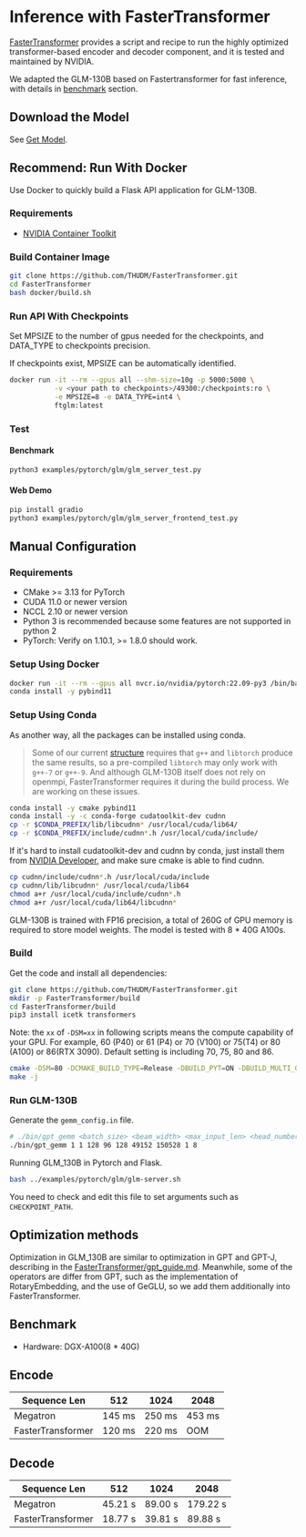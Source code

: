 # Inference with FasterTransformer

[FasterTransformer](https://github.com/NVIDIA/FasterTransformer) provides a script and recipe to run the highly optimized transformer-based encoder and decoder component, and it is tested and maintained by NVIDIA.

We adapted the GLM-130B based on Fastertransformer for fast inference, with details in [benchmark](#benchmark) section.

## Download the Model

See [Get Model](/README.md#environment-setup).

## Recommend: Run With Docker

Use Docker to quickly build a Flask API application for GLM-130B.

### Requirements

- [NVIDIA Container Toolkit](https://docs.nvidia.com/datacenter/cloud-native/container-toolkit/install-guide.html)

### Build Container Image

```bash
git clone https://github.com/THUDM/FasterTransformer.git
cd FasterTransformer
bash docker/build.sh
```

### Run API With Checkpoints

Set MPSIZE to the number of gpus needed for the checkpoints, and DATA_TYPE to checkpoints precision.

If checkpoints exist, MPSIZE can be automatically identified.

```bash
docker run -it --rm --gpus all --shm-size=10g -p 5000:5000 \
           -v <your path to checkpoints>/49300:/checkpoints:ro \
           -e MPSIZE=8 -e DATA_TYPE=int4 \
           ftglm:latest
```

### Test

#### Benchmark

```bash
python3 examples/pytorch/glm/glm_server_test.py
```

#### Web Demo

```bash
pip install gradio
python3 examples/pytorch/glm/glm_server_frontend_test.py
```

## Manual Configuration

### Requirements

- CMake >= 3.13 for PyTorch
- CUDA 11.0 or newer version
- NCCL 2.10 or newer version
- Python 3 is recommended because some features are not supported in python 2
- PyTorch: Verify on 1.10.1, >= 1.8.0 should work.

### Setup Using Docker

```bash
docker run -it --rm --gpus all nvcr.io/nvidia/pytorch:22.09-py3 /bin/bash
conda install -y pybind11
```

### Setup Using Conda

As another way, all the packages can be installed using conda.

> Some of our current [structure](https://github.com/THUDM/FasterTransformer/blob/main/src/fastertransformer/th_op/glm/GlmOp.h#L30) requires that `g++` and `libtorch` produce the same results, so a pre-compiled `libtorch` may only work with `g++-7` or `g++-9`. And although GLM-130B itself does not rely on openmpi, FasterTransformer requires it during the build process. We are working on these issues.

```bash
conda install -y cmake pybind11
conda install -y -c conda-forge cudatoolkit-dev cudnn
cp -r $CONDA_PREFIX/lib/libcudnn* /usr/local/cuda/lib64/
cp -r $CONDA_PREFIX/include/cudnn*.h /usr/local/cuda/include/
```

If it's hard to install cudatoolkit-dev and cudnn by conda, just install them from [NVIDIA Developer](https://developer.nvidia.com/cuda-downloads), and make sure cmake is able to find cudnn.

```bash
cp cudnn/include/cudnn*.h /usr/local/cuda/include
cp cudnn/lib/libcudnn* /usr/local/cuda/lib64
chmod a+r /usr/local/cuda/include/cudnn*.h 
chmod a+r /usr/local/cuda/lib64/libcudnn*
```

GLM-130B is trained with FP16 precision, a total of 260G of GPU memory is required to store model weights. The model is tested with 8 * 40G A100s.

### Build

Get the code and install all dependencies:

```bash
git clone https://github.com/THUDM/FasterTransformer.git
mkdir -p FasterTransformer/build
cd FasterTransformer/build
pip3 install icetk transformers
```

Note: the `xx` of `-DSM=xx` in following scripts means the compute capability of your GPU. For example, 60 (P40) or 61 (P4) or 70 (V100) or 75(T4) or 80 (A100) or 86(RTX 3090).  Default setting is including 70, 75, 80 and 86.

```bash
cmake -DSM=80 -DCMAKE_BUILD_TYPE=Release -DBUILD_PYT=ON -DBUILD_MULTI_GPU=ON ..
make -j
```

### Run GLM-130B

Generate the `gemm_config.in` file.

```bash
# ./bin/gpt_gemm <batch_size> <beam_width> <max_input_len> <head_number> <size_per_head> <inter_size> <vocab_size> <data_type> <tensor_para_size>
./bin/gpt_gemm 1 1 128 96 128 49152 150528 1 8
```

Running GLM_130B in Pytorch and Flask.

```bash
bash ../examples/pytorch/glm/glm-server.sh
```

You need to check and edit this file to set arguments such as `CHECKPOINT_PATH`.

## Optimization methods

Optimization in GLM_130B are similar to optimization in GPT and GPT-J, describing in the [FasterTransformer/gpt_guide.md](https://github.com/NVIDIA/FasterTransformer/blob/main/docs/gpt_guide.md). Meanwhile, some of the operators are differ from GPT, such as the implementation of RotaryEmbedding, and the use of GeGLU, so we add them additionally into FasterTransformer.

## Benchmark

- Hardware: DGX-A100(8 * 40G)

## Encode

| **Sequence Len**   | 512    | 1024   | 2048   |
| ---------- | ------ | ------ | ------ |
| Megatron   | 145 ms | 250 ms | 453 ms |
| FasterTransformer | 120 ms | 220 ms | OOM  |

## Decode

| **Sequence Len**  | 512     | 1024    | 2048     |
| ---------- | ------- | ------- | -------- |
| Megatron   | 45.21 s | 89.00 s | 179.22 s |
| FasterTransformer | 18.77 s | 39.81 s | 89.88 s  |
